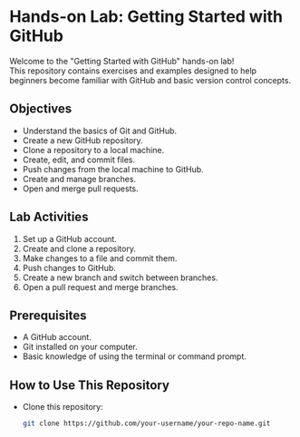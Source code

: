 # Hands-on Lab: Getting Started with GitHub

Welcome to the "Getting Started with GitHub" hands-on lab!  
This repository contains exercises and examples designed to help beginners become familiar with GitHub and basic version control concepts.

## Objectives

- Understand the basics of Git and GitHub.
- Create a new GitHub repository.
- Clone a repository to a local machine.
- Create, edit, and commit files.
- Push changes from the local machine to GitHub.
- Create and manage branches.
- Open and merge pull requests.

## Lab Activities

1. Set up a GitHub account.
2. Create and clone a repository.
3. Make changes to a file and commit them.
4. Push changes to GitHub.
5. Create a new branch and switch between branches.
6. Open a pull request and merge branches.

## Prerequisites

- A GitHub account.
- Git installed on your computer.
- Basic knowledge of using the terminal or command prompt.

## How to Use This Repository

- Clone this repository:
  ```bash
  git clone https://github.com/your-username/your-repo-name.git
